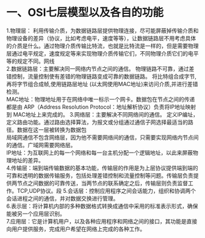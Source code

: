 # 一、OSI七层模型以及各自的功能
1.物理层： 利用传输介质，为数据链路层提供物理连接，尽可能屏蔽掉传输介质和物理设备的差异（协议，比如考虑电平，速度等等），让数据链路层不用考虑具体的介质是什么。通过物理介质传输比特流，也就是比特流是一样的，但是需要物理层通过电平规定，速度规定等来实现物理介质传输它们，不同物理介质它们的电平等的规定不同。网线  
2.数据链路层：主要解决同一网络内节点之间的通信。 物理链路不可靠，通过差错控制，流量控制使有差错的物理链路变成可靠的数据链路。  将比特组合成字节,再将字节组合成帧,使用链路层地址 (以太网使用MAC地址)来访问介质,并进行差错检测。   
MAC地址：物理地址用于在网络中唯一标示一个网卡。数据包在节点之间的传递都是由 ARP（Address Resolution Protocol：地址解析协议）负责将IP地址映射到 MAC地址上来完成的。
3.网络层：主要解决不同网络间的通信。 定义IP编址，定义路由功能。通过路由选择算法，为报文或分组通过通信子网选择最适当的路径。数据在这一层被转换为数据包  
局域网通信不包含网络层，因为他不需要网络间的通信，只需要实现网络内节点间的通信。广域网需要网络层。  
IP地址：为互联网上的每一个网络和每一台主机分配一个逻辑地址，以此来屏蔽物理地址的差异。  
4.传输层：端到端传输数据的基本功能，传输层的作用是为上层协议提供端到端的可靠和透明的数据传输服务，包括处理差错控制和流量控制等问题。传输层负责提供两节点之间数据的可靠传送，当两节点的联系确定之后，传输层则负责监督工作。TCP,UDP协议。段
5.会话层：控制应用程序之间会话能力，组织和协调两个会话进程之间的通信，并对数据交换进行管理。   
6.表示层：将计算机内部的多种数据格式转换成通信中采用的标准表示形式，确保能被另一个应用层识别。  
7.应用层：它是计算机用户，以及各种应用程序和网络之间的接口，其功能是直接向用户提供服务，完成用户希望在网络上完成的各种工作。
